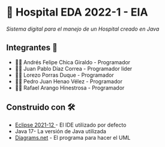 # 🏥 Hospital EDA 2022-1 - EIA
_Sistema digital para el manejo de un Hospital creado en Java_

##  Integrantes 👷
* 👨‍💻 Andrés Felipe Chica Giraldo - Programador
* 👨‍💻 Juan Pablo Díaz Correa - Programador lider
* 👨‍💻 Lorezo Porras Duque - Programador
* 👨‍💻 Pedro Juan Henao Vélez - Programador
* 👨‍💻 Rafael Arango Hinestrosa - Programador

## Construido con 🛠️
* [Eclipse 2021-12 ](https://www.eclipse.org/downloads/packages/release/2021-12) - El IDE utilizado por defecto
* Java 17- La versión de Java utilizada
* [Diagrams.net](https://www.diagrams.net/) - El programa para hacer el UML